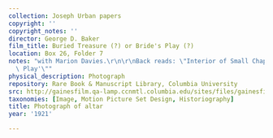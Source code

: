 ```yaml
---
collection: Joseph Urban papers
copyright: ''
copyright_notes: ''
director: George D. Baker
film_title: Buried Treasure (?) or Bride's Play (?)
location: Box 26, Folder 7
notes: "with Marion Davies.\r\n\r\nBack reads: \"Interior of Small Chapel - 'Bride's\
  \ Play'\""
physical_description: Photograph
repository: Rare Book & Manuscript Library, Columbia University
src: http://gainesfilm.qa-lamp.ccnmtl.columbia.edu/sites/files/gainesfilm/images/1000102072.jpg
taxonomies: [Image, Motion Picture Set Design, Historiography]
title: Photograph of altar
year: '1921'

---
```


